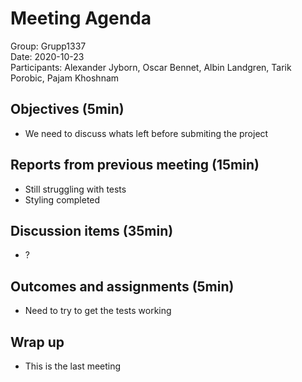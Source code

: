# Meeting Agenda
Group: Grupp1337  
Date: 2020-10-23  
Participants: Alexander Jyborn, Oscar Bennet, Albin Landgren, Tarik Porobic, Pajam Khoshnam  
## Objectives (5min)
- We need to discuss whats left before submiting the project
## Reports from previous meeting (15min)
- Still struggling with tests
- Styling completed
## Discussion items (35min)
- ?
## Outcomes and assignments (5min)
- Need to try to get the tests working
## Wrap up
- This is the last meeting
